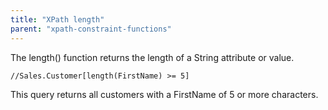 ```yaml
---
title: "XPath length"
parent: "xpath-constraint-functions"
---
```

The length() function returns the length of a String attribute or value.

```
//Sales.Customer[length(FirstName) >= 5]

```

This query returns all customers with a FirstName of 5 or more characters.

